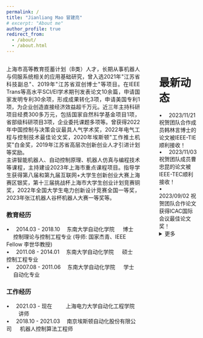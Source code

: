 ```yaml
---
permalink: /
title: "Jianliang Mao 冒建亮"
# excerpt: "About me"
author_profile: true
redirect_from: 
  - /about/
  - /about.html
---
```

<!--permalink: /: 设置页面的永久链接为根目录。
title: "About me": 设置页面的标题为"About me"。
excerpt: "About me": 设置页面的摘要为"About me"。
author_profile: true: 显示作者的个人资料。
redirect_from:: 设置重定向链接，将其他链接指向该页面。-->
<div id="menu" style="width: 70%;float:left;">
<div style="text-align: justify;"><!--justify:两端对齐-->
<p>
上海市高等教育揽蓄计划（B类）人才，长期从事机器人与伺服系统相关的应用基础研究，曾入选2021年"江苏省科技副总"、2019年"江苏省双创博士"等项目。在IEEE Trans等高水平SCI/EI学术期刊发表论文10余篇，申请国家发明专利30余项，形成成果转化3项，申请美国专利1项，为企业创造直接经济效益超千万元。近三年主持科研项目经费300多万元，包括国家自然科学基金项目1项，省部级科研项目3项，企业委托课题多项等。曾获得2022年中国控制与决策会议最具人气学术奖，2022年电气工程与控制技术最佳论文奖，2020年埃斯顿"工作推土机奖"白金奖，2019年江苏省高层次创新创业人才引进计划等奖励。<br>
主讲智能机器人、自动控制原理、机器人仿真与编程技术等课程，主持建设2023年上海市重点课程项目。指导学生获得第八届和第九届互联网+大学生创新创业大赛上海赛区银奖，第十三届挑战杯上海市大学生创业计划竞赛铜奖，2022年全国大学生电力创新设计竞赛全国一等奖，2023年张江机器人谷杯机器人大赛一等奖等。
</p>
</div>

<h3> 教育经历</h3> 
&#8226; &emsp;2014.03 - 2018.10      &emsp;东南大学自动化学院  &emsp; 博士 &emsp; 控制理论与控制工程专业 (导师: 国家杰青、IEEE Fellow 李世华教授)<br>
&#8226; &emsp;2011.08 - 2014.01      &emsp;东南大学自动化学院  &emsp; 硕士 &emsp; 控制工程专业<br>
&#8226; &emsp;2007.08 - 2011.06      &emsp;东南大学自动化学院  &emsp; 学士 &emsp; 自动化专业<br>

<h3>  工作经历</h3> 
&#8226; &emsp;2021.03 - 现在         &emsp;&emsp;&nbsp;上海电力大学自动化工程学院  &emsp;&emsp; 讲师<br>
&#8226; &emsp;2018.10 - 2021.03      &emsp;南京埃斯顿自动化股份有限公司   &emsp; 机器人控制算法工程师

</div>

<div id="menu" style="width: 20%;float:right;">

<h1>  最新动态</h1> 
&#8226; &emsp;2023/11/21 祝贺团队合作成员韩林言博士的论文被IEEE-TIE顺利接收！<br>
&#8226; &emsp;2023/11/03 祝贺团队成员曹忠昆的论文被IEEE-TEC顺利接收！<br>
&#8226; &emsp;2023/09/02 祝贺团队合作论文获得ICAC国际会议最佳论文奖！<br>
<details>
  <summary> 更多 </summary>
&#8226; &emsp;2023/08/29 祝贺团队成员朱天启的论文被IEEE-TIE顺利接收！<br>
</details>

</div>
